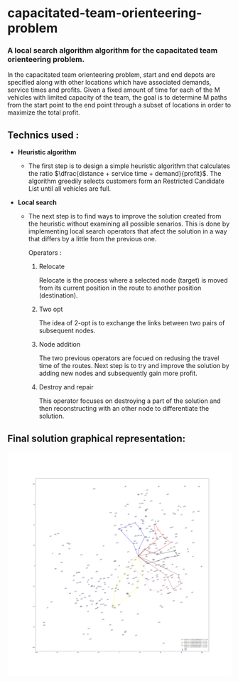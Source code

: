 # capacitated-team-orienteering-problem
### A local search algorithm algorithm for the capacitated team orienteering problem.

In the capacitated team orienteering problem, start and end depots are specified along with other locations which have associated demands, service times and profits.
Given a fixed amount of time for each of the M vehicles with limited capacity of the team,
the goal is to determine M paths from the start point to the end point through a subset of locations in order to maximize the total profit.

## Technics used :

* **Heuristic algorithm**

  * The first step is to design a simple heuristic algorithm that calculates the ratio $\dfrac{distance + service time + demand}{profit}$.
  The algorithm greedily selects customers form an Restricted Candidate List until all vehicles are full.

* **Local search**

  * The next step is to find ways to improve the solution created from the heuristic without examining all possible senarios. This is done by implementing local search operators that afect the solution in a way that differs by a little from the previous one.
  
    Operators :
   
      1. Relocate
        
          Relocate is the process where a selected node (target) is moved from its current position in the route to another position (destination).
          
      2. Two opt
      
          The idea of 2-opt is to exchange the links between two pairs of subsequent nodes.

      3. Node addition
      
          The two previous operators are focued on redusing the travel time of the routes. 
          Next step is to try and improve the solution by adding new nodes and subsequently gain more profit.

      4. Destroy and repair
      
          This operator focuses on destroying a part of the solution and then reconstructing with an other node to differentiate the solution.


## Final solution graphical representation: 

![Drag Racing](./1092_progression_figures/21_1092.png)
